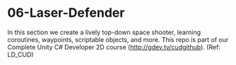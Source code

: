 # 06-Laser-Defender
In this section we create a lively top-down space shooter, learning coroutines, waypoints, scriptable objects, and more. This repo is part of our Complete Unity C# Developer 2D course (http://gdev.tv/cudgithub). (Ref: LD_CUD)
